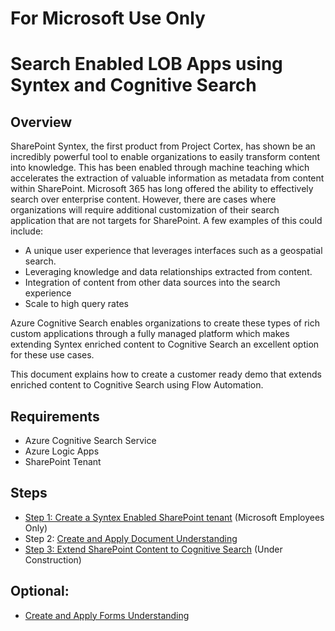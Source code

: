 # For Microsoft Use Only
# Search Enabled LOB Apps using Syntex and Cognitive Search
## Overview
SharePoint Syntex, the first product from Project Cortex, has shown be an incredibly powerful tool to enable organizations to easily transform content into knowledge.  This has been enabled through machine teaching which accelerates the extraction of valuable information as metadata from content within SharePoint.
Microsoft 365 has long offered the ability to effectively search over enterprise content.  However, there are cases where organizations will require additional customization of their search application that are not targets for SharePoint.  A few examples of this could include:
- A unique user experience that leverages interfaces such as a geospatial search.
- Leveraging knowledge and data relationships extracted from content.
- Integration of content from other data sources into the search experience
- Scale to high query rates

Azure Cognitive Search enables organizations to create these types of rich custom applications through a fully managed platform which makes extending Syntex enriched content to Cognitive Search an excellent option for these use cases.

This document explains how to create a customer ready demo that extends enriched content to Cognitive Search using Flow Automation.  

## Requirements

- Azure Cognitive Search Service
- Azure Logic Apps
- SharePoint Tenant

## Steps

- [Step 1: Create a Syntex Enabled SharePoint tenant](https://github.com/liamca/Extending_SharePoint_Syntex_to_Cognitive_Search/blob/main/Create_Syntex_Enabled_SharePoint_Tenant.md) (Microsoft Employees Only)
- Step 2: [Create and Apply Document Understanding](https://github.com/liamca/Extending_SharePoint_Syntex_to_Cognitive_Search/blob/main/Create_and_Apply_Doc_Understanding.md)
- [Step 3: Extend SharePoint Content to Cognitive Search](https://github.com/liamca/Extending_SharePoint_Syntex_to_Cognitive_Search/blob/main/Extend_Content_to_Cognitive_Search.md) (Under Construction)

## Optional: 
- [Create and Apply Forms Understanding](https://github.com/liamca/Extending_SharePoint_Syntex_to_Cognitive_Search/blob/main/Create_and_Apply_Forms_Understanding.md)
